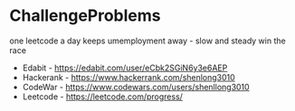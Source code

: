 # ChallengeProblems
one leetcode a day keeps umemployment away - slow and steady win the race
<br />
* Edabit - https://edabit.com/user/eCbk2SGiN6y3e6AEP
* Hackerank - https://www.hackerrank.com/shenlong3010
* CodeWar - https://www.codewars.com/users/shenllong3010
* Leetcode - https://leetcode.com/progress/
